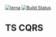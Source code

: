 [![lerna](https://img.shields.io/badge/maintained%20with-lerna-cc00ff.svg)](https://lerna.js.org/) [![Build Status](https://travis-ci.com/TheUnderScorer/ts-cqrs.svg?token=88rLez93yBVytLqNys9p&branch=master)](https://travis-ci.com/TheUnderScorer/ts-cqrs)
# TS CQRS
